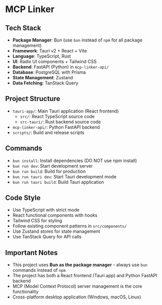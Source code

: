 # MCP Linker

## Tech Stack
- **Package Manager**: Bun (use `bun` instead of `npm` for all package management)
- **Framework**: Tauri v2 + React + Vite
- **Language**: TypeScript, Rust
- **UI**: Radix UI components + Tailwind CSS
- **Backend**: FastAPI (Python) in `mcp-linker-api/`
- **Database**: PostgreSQL with Prisma
- **State Management**: Zustand
- **Data Fetching**: TanStack Query

## Project Structure
- `tauri-app/`: Main Tauri application (React frontend)
  - `src/`: React TypeScript source code
  - `src-tauri/`: Rust backend source code
- `mcp-linker-api/`: Python FastAPI backend
- `scripts/`: Build and release scripts

## Commands
- `bun install`: Install dependencies (DO NOT use npm install)
- `bun run dev`: Start development server
- `bun run build`: Build for production
- `bun run tauri dev`: Start Tauri development mode
- `bun run tauri build`: Build Tauri application

## Code Style
- Use TypeScript with strict mode
- React functional components with hooks
- Tailwind CSS for styling
- Follow existing component patterns in `src/components/`
- Use Zustand stores for state management
- Use TanStack Query for API calls

## Important Notes
- This project uses **Bun as the package manager** - always use `bun` commands instead of `npm`
- The project has both a React frontend (Tauri app) and Python FastAPI backend
- MCP (Model Context Protocol) server management is the core functionality
- Cross-platform desktop application (Windows, macOS, Linux)